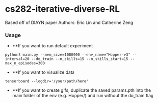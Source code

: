# cs282-iterative-diverse-RL

Based off of DIAYN paper
Authors: Eric Lin and Catherine Zeng

### Usage
- **If you want to run default experiment
```shell
python3 main.py --mem_size=1000000 --env_name="Hopper-v3" --interval=20 --do_train --n_skills=15 --n_skills_start=15 --max_n_episodes=300
```
- **If you want to visualize data
```shell
tensorboard --logdir='/your/path/here'
```
- **If you want to create gifs, duplicate the saved params.pth into the main folder of the env (e.g. Hopper/) and run without the do_train flag
